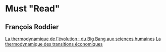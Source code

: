 # Must "Read"

## François Roddier

<a href="https://www.youtube.com/watch?v=6lNz5vmKEFA">La thermodynamique de l'évolution : du Big Bang aux sciences humaines</a>
<a href="https://www.youtube.com/watch?v=5-qap1cQhGA">La thermodynamique des transitions économiques</a>

